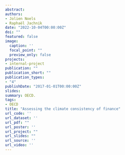 ```yaml
---
abstract: 
authors:
- Jolien Noels
- Raphaël Jachnik
date: "2022-10-04T00:00:00Z"
doi: ""
featured: false
image:
  caption: ''
  focal_point: ""
  preview_only: false
projects:
- internal-project
publication: ""
publication_short: ""
publication_types:
- "4"
publishDate: "2017-01-01T00:00:00Z"
slides: 
summary: OECD.
tags:
- OECD
title: "Assessing the climate consistency of finance"
url_code: ''
url_dataset: ''
url_pdf: ""
url_poster: ''
url_project: ""
url_slides: ""
url_source: ''
url_video: ''
---
```

